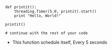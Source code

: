 ```
def printit():
    threading.Timer(5.0, printit).start()
    print "Hello, World!"

printit()

# continue with the rest of your code

```
- This function schedule itself, Every 5 seconds
